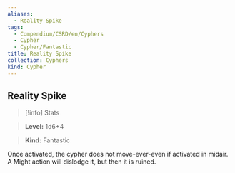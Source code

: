 ```yaml
---
aliases:
  - Reality Spike
tags:
  - Compendium/CSRD/en/Cyphers
  - Cypher
  - Cypher/Fantastic
title: Reality Spike
collection: Cyphers
kind: Cypher
---
```

## Reality Spike    
>[!info] Stats    
> **Level:** 1d6+4    
> **Kind:** Fantastic  
    
Once activated, the cypher does not move-ever-even if activated in midair. A Might action will dislodge it, but then it is ruined.